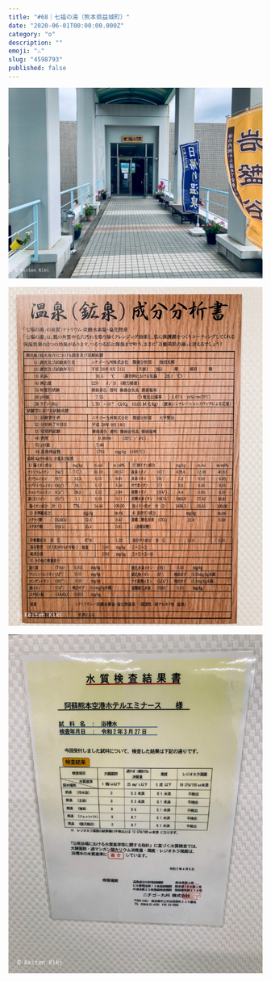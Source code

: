 ```yaml
---
title: "#68｜七福の湯（熊本県益城町）"
date: "2020-06-01T00:00:00.000Z"
category: "o"
description: ""
emoji: "♨️"
slug: "4598793"
published: false
---
```


![♨](01.jpg)

![♨](02.jpg)

![♨](03.jpg)
